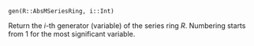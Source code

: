 ```
gen(R::AbsMSeriesRing, i::Int)
```

Return the $i$-th generator (variable) of the series ring $R$. Numbering starts from $1$ for the most significant variable.
